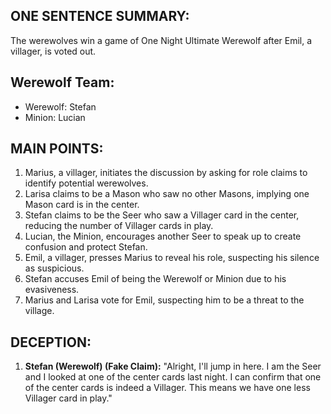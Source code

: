 ## ONE SENTENCE SUMMARY:
The werewolves win a game of One Night Ultimate Werewolf after Emil, a villager, is voted out.

## Werewolf Team:
- Werewolf: Stefan
- Minion: Lucian

## MAIN POINTS:
1. Marius, a villager, initiates the discussion by asking for role claims to identify potential werewolves.
2. Larisa claims to be a Mason who saw no other Masons, implying one Mason card is in the center.
3. Stefan claims to be the Seer who saw a Villager card in the center, reducing the number of Villager cards in play.
4. Lucian, the Minion, encourages another Seer to speak up to create confusion and protect Stefan.
5. Emil, a villager, presses Marius to reveal his role, suspecting his silence as suspicious.
6. Stefan accuses Emil of being the Werewolf or Minion due to his evasiveness.
7. Marius and Larisa vote for Emil, suspecting him to be a threat to the village.

## DECEPTION:
1. **Stefan (Werewolf) (Fake Claim):** "Alright, I'll jump in here. I am the Seer and I looked at one of the center cards last night. I can confirm that one of the center cards is indeed a Villager. This means we have one less Villager card in play."